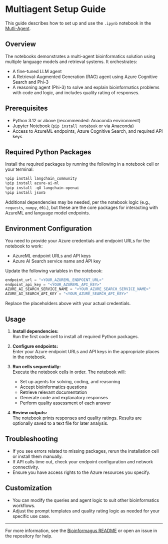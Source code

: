 # Multiagent Setup Guide

This guide describes how to set up and use the `.ipynb` notebook in the [Mutli-Agent](../).

## Overview

The notebooks demonstrates a multi-agent bioinformatics solution using multiple language models and retrieval systems. It orchestrates:
- A fine-tuned LLM agent
- A Retrieval-Augmented Generation (RAG) agent using Azure Cognitive Search and Phi-3
- A reasoning agent (Phi-3)
to solve and explain bioinformatics problems with code and logic, and includes quality rating of responses.

## Prerequisites

- Python 3.12 or above (recommended: Anaconda environment)
- Jupyter Notebook (`pip install notebook` or via Anaconda)
- Access to AzureML endpoints, Azure Cognitive Search, and required API keys

## Required Python Packages

Install the required packages by running the following in a notebook cell or your terminal:

```python
%pip install langchain_community
%pip install azure-ai-ml
%pip install -qU langchain-openai
%pip install json5
```

Additional dependencies may be needed, per the notebook logic (e.g., `requests`, `numpy`, etc.), but these are the core packages for interacting with AzureML and language model endpoints.

## Environment Configuration

You need to provide your Azure credentials and endpoint URLs for the notebook to work:
- AzureML endpoint URLs and API keys
- Azure AI Search service name and API key

Update the following variables in the notebook:
```python
endpoint_url = "<YOUR_AZUREML_ENDPOINT_URL>"
endpoint_api_key = "<YOUR_AZUREML_API_KEY>"
AZURE_AI_SEARCH_SERVICE_NAME = "<YOUR_AZURE_SEARCH_SERVICE_NAME>"
AZURE_AI_SEARCH_API_KEY = "<YOUR_AZURE_SEARCH_API_KEY>"
```
Replace the placeholders above with your actual credentials.

## Usage

1. **Install dependencies:**  
   Run the first code cell to install all required Python packages.

2. **Configure endpoints:**  
   Enter your Azure endpoint URLs and API keys in the appropriate places in the notebook.

3. **Run cells sequentially:**  
   Execute the notebook cells in order. The notebook will:
   - Set up agents for solving, coding, and reasoning
   - Accept bioinformatics questions
   - Retrieve relevant documentation
   - Generate code and explanatory responses
   - Perform quality assessment of each answer

4. **Review outputs:**  
   The notebook prints responses and quality ratings. Results are optionally saved to a text file for later analysis.

## Troubleshooting

- If you see errors related to missing packages, rerun the installation cell or install them manually.
- If API calls time out, check your endpoint configuration and network connectivity.
- Ensure you have access rights to the Azure resources you specify.

## Customization

- You can modify the queries and agent logic to suit other bioinformatics workflows.
- Adjust the prompt templates and quality rating logic as needed for your specific use case.

---

For more information, see the [Bioinformagus README](../../README.md) or open an issue in the repository for help.